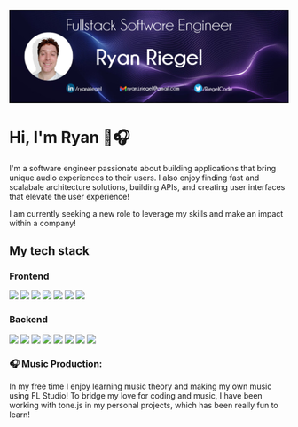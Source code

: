 ![Header](https://github.com/rriegel/rriegel/blob/main/githubCover2.png "Header")

# Hi, I'm Ryan 👋🎧

I'm a software engineer passionate about building applications that bring unique audio experiences to their users. I also enjoy finding fast and scalabale architecture solutions, building APIs, and creating user interfaces that elevate the user experience!

I am currently seeking a new role to leverage my skills and make an impact within a company!

## My tech stack

### Frontend

![](https://img.shields.io/badge/ReactJS-informational?style=flat&color=F7DC6F)
![](https://img.shields.io/badge/HTML-informational?style=flat&color=2bbc8a)
![](https://img.shields.io/badge/CSS-informational?style=flat&color=2bbc8a)
![](https://img.shields.io/badge/jQuery-informational?style=flat&color=2bbc8a)
![](https://img.shields.io/badge/Webpack/Babel-informational?style=flat&color=2bbc8a)
![](https://img.shields.io/badge/Jest-informational?style=flat&color=2bbc8a)
![](https://img.shields.io/badge/Enzyme-informational?style=flat&color=2bbc8a)

### Backend

![](https://img.shields.io/badge/Node.js-informational?style=flat&color=2bbc8a)
![](https://img.shields.io/badge/Express-informational?style=flat&color=2bbc8a)
![](https://img.shields.io/badge/MySQL-informational?style=flat&color=2bbc8a)
![](https://img.shields.io/badge/PostgreSQL-informational?style=flat&color=2bbc8a)
![](https://img.shields.io/badge/MongoDB-informational?style=flat&color=2bbc8a)
![](https://img.shields.io/badge/AWS-informational?style=flat&color=2bbc8a)
![](https://img.shields.io/badge/Docker-informational?style=flat&color=2bbc8a)
![](https://img.shields.io/badge/Supertest-informational?style=flat&color=2bbc8a)

### 🎧 Music Production:
In my free time I enjoy learning music theory and making my own music using FL Studio! To bridge my love for coding and music, I have been working with tone.js in my personal projects, which has been really fun to learn!

<!--
**rriegel/rriegel** is a ✨ _special_ ✨ repository because its `README.md` (this file) appears on your GitHub profile.

Here are some ideas to get you started:

- 🔭 I’m currently working on ...
- 🌱 I’m currently learning ...
- 👯 I’m looking to collaborate on ...
- 🤔 I’m looking for help with ...
- 💬 Ask me about ...
- 📫 How to reach me: ...
- 😄 Pronouns: ...
- ⚡ Fun fact: ...
-->
